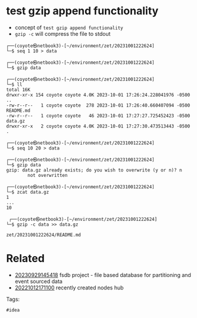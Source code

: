 # test gzip append functionality

- concept of `test gzip append functionality`
- `gzip -c` will compress the file to stdout

```
┌──(coyote㉿netbook3)-[~/environment/zet/20231001222624]
└─$ seq 1 10 > data

┌──(coyote㉿netbook3)-[~/environment/zet/20231001222624]
└─$ gzip data

┌──(coyote㉿netbook3)-[~/environment/zet/20231001222624]
└─$ ll
total 16K
drwxr-xr-x 154 coyote coyote 4.0K 2023-10-01 17:26:24.228041976 -0500 ..
-rw-r--r--   1 coyote coyote  278 2023-10-01 17:26:40.660407094 -0500 README.md
-rw-r--r--   1 coyote coyote   46 2023-10-01 17:27:27.725452423 -0500 data.gz
drwxr-xr-x   2 coyote coyote 4.0K 2023-10-01 17:27:30.473513443 -0500 .

┌──(coyote㉿netbook3)-[~/environment/zet/20231001222624]
└─$ seq 10 20 > data

┌──(coyote㉿netbook3)-[~/environment/zet/20231001222624]
└─$ gzip data
gzip: data.gz already exists; do you wish to overwrite (y or n)? n
        not overwritten

┌──(coyote㉿netbook3)-[~/environment/zet/20231001222624]
└─$ zcat data.gz
1
...
10

 ┌──(coyote㉿netbook3)-[~/environment/zet/20231001222624]
└─$ gzip -c data >> data.gz
```

` zet/20231001222624/README.md `

# Related

- [20230929145418](/zet/20230929145418/README.md) fsdb project - file based database for partitioning and event sourced data
- [20221012171100](/zet/20221012171100/README.md) recently created nodes hub

Tags:

    #idea
